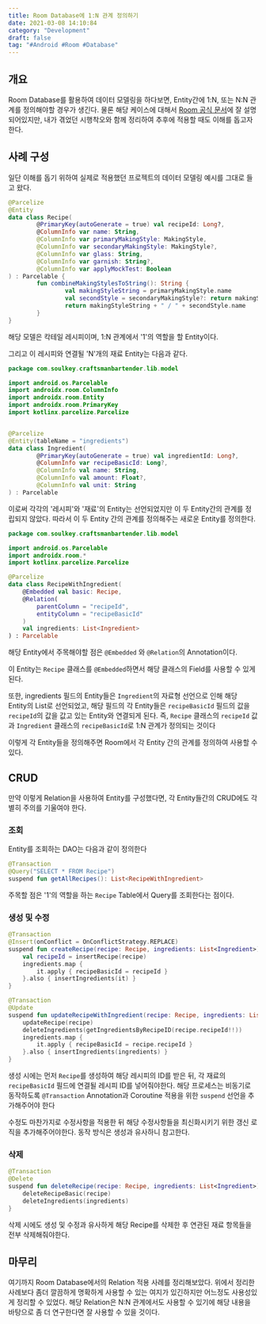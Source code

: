 ```yaml
---
title: Room Database에 1:N 관계 정의하기
date: 2021-03-08 14:10:84
category: "Development"
draft: false
tag: "#Android #Room #Database"
---
```


## 개요

Room Database를 활용하여 데이터 모델링을 하다보면, Entity간에 1:N, 또는 N:N 관계를 정의해야할 경우가 생긴다. 물론 해당 케이스에 대해서 [Room 공식 문서](https://developer.android.com/training/data-storage/room/relationships?hl=ko)에 잘 설명되어있지만, 내가 겪었던 시행착오와 함께 정리하여 추후에 적용할 때도 이해를 돕고자 한다.

## 사례 구성

일단 이해를 돕기 위하여 실제로 적용했던 프로젝트의 데이터 모델링 예시를 그대로 들고 왔다.

```kotlin
@Parcelize
@Entity
data class Recipe(
        @PrimaryKey(autoGenerate = true) val recipeId: Long?,
        @ColumnInfo var name: String,
        @ColumnInfo var primaryMakingStyle: MakingStyle,
        @ColumnInfo var secondaryMakingStyle: MakingStyle?,
        @ColumnInfo var glass: String,
        @ColumnInfo var garnish: String?,
        @ColumnInfo var applyMockTest: Boolean
) : Parcelable {
        fun combineMakingStylesToString(): String {
                val makingStyleString = primaryMakingStyle.name
                val secondStyle = secondaryMakingStyle?: return makingStyleString
                return makingStyleString + " / " + secondStyle.name
        }
}
```

해당 모델은 칵테일 레시피이며, 1:N 관계에서 '1'의 역할을 할 Entity이다.

그리고 이 레시피와 연결될 'N'개의 재료 Entity는 다음과 같다.

```kotlin
package com.soulkey.craftsmanbartender.lib.model

import android.os.Parcelable
import androidx.room.ColumnInfo
import androidx.room.Entity
import androidx.room.PrimaryKey
import kotlinx.parcelize.Parcelize


@Parcelize
@Entity(tableName = "ingredients")
data class Ingredient(
        @PrimaryKey(autoGenerate = true) val ingredientId: Long?,
        @ColumnInfo var recipeBasicId: Long?,
        @ColumnInfo val name: String,
        @ColumnInfo val amount: Float?,
        @ColumnInfo val unit: String
) : Parcelable
```

이로써 각각의 '레시피'와 '재료'의 Entity는 선언되었지만 이 두 Entity간의 관계를 정립되지 않았다. 따라서 이 두 Entity 간의 관계를 정의해주는 새로운 Entity를 정의한다.

```kotlin
package com.soulkey.craftsmanbartender.lib.model

import android.os.Parcelable
import androidx.room.*
import kotlinx.parcelize.Parcelize

@Parcelize
data class RecipeWithIngredient(
    @Embedded val basic: Recipe,
    @Relation(
        parentColumn = "recipeId",
        entityColumn = "recipeBasicId"
    )
    val ingredients: List<Ingredient>
) : Parcelable
```

해당 Entity에서 주목해야할 점은 `@Embedded` 와 `@Relation`의 Annotation이다.

이 Entity는 `Recipe` 클래스를 `@Embedded`하면서 해당 클래스의 Field를 사용할 수 있게된다.

또한, ingredients 필드의 Entity들은 `Ingredient`의 자료형 선언으로 인해 해당 Entity의 List로 선언되었고, 해당 필드의 각 Entity들은 `recipeBasicId` 필드의 값을 `recipeId`의 값을 값고 있는 Entity와 연결되게 된다. 즉, `Recipe` 클래스의 `recipeId` 값과 `Ingredient` 클래스의 `recipeBasicId`로 1:N 관계가 정의되는 것이다

이렇게 각 Entity들을 정의해주면 Room에서 각 Entity 간의 관계를 정의하여 사용할 수 있다.

## CRUD

만약 이렇게 Relation을 사용하여 Entity를 구성했다면, 각 Entity들간의 CRUD에도 각별히 주의를 기울여야 한다.

### 조회

Entity를 조회하는 DAO는 다음과 같이 정의한다

```kotlin
@Transaction
@Query("SELECT * FROM Recipe")
suspend fun getAllRecipes(): List<RecipeWithIngredient>
```

주목할 점은 '1'의 역할을 하는 `Recipe` Table에서 Query를 조회한다는 점이다.

### 생성 및 수정

```kotlin
@Transaction
@Insert(onConflict = OnConflictStrategy.REPLACE)
suspend fun createRecipe(recipe: Recipe, ingredients: List<Ingredient>){
    val recipeId = insertRecipe(recipe)
    ingredients.map {
        it.apply { recipeBasicId = recipeId }
    }.also { insertIngredients(it) }
}

@Transaction
@Update
suspend fun updateRecipeWithIngredient(recipe: Recipe, ingredients: List<Ingredient>) {
    updateRecipe(recipe)
    deleteIngredients(getIngredientsByRecipeID(recipe.recipeId!!))
    ingredients.map {
        it.apply { recipeBasicId = recipe.recipeId }
    }.also { insertIngredients(ingredients) }
}
```

생성 시에는 먼저 `Recipe`를 생성하여 해당 레시피의 ID를 받은 뒤, 각 재료의 `recipeBasicId` 필드에 연결될 레시피 ID를 넣어줘야한다.
해당 프로세스는 비동기로 동작하도록 `@Transaction` Annotation과 Coroutine 적용을 위한 `suspend` 선언을 추가해주어야 한다

수정도 마찬가지로 수정사항을 적용한 뒤 해당 수정사항들을 최신화시키기 위한 갱신 로직을 추가해주어야한다. 동작 방식은 생성과 유사하니 참고한다.

### 삭제

```kotlin
@Transaction
@Delete
suspend fun deleteRecipe(recipe: Recipe, ingredients: List<Ingredient>) {
    deleteRecipeBasic(recipe)
    deleteIngredients(ingredients)
}
```

삭제 시에도 생성 및 수정과 유사하게 해당 Recipe를 삭제한 후 연관된 재료 항목들을 전부 삭제해줘야한다.

## 마무리

여기까지 Room Database에서의 Relation 적용 사례를 정리해보았다. 위에서 정리한 사례보다 좀더 깔끔하게 명확하게 사용할 수 있는 여지가 있긴하지만 어느정도 사용성있게 정리할 수 있었다. 해당 Relation은 N:N 관계에서도 사용할 수 있기에 해당 내용을 바탕으로 좀 더 연구한다면 잘 사용할 수 있을 것이다.
